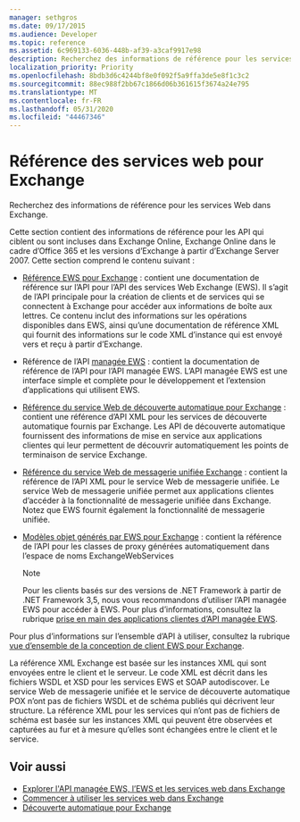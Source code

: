 ```yaml
---
manager: sethgros
ms.date: 09/17/2015
ms.audience: Developer
ms.topic: reference
ms.assetid: 6c969133-6036-448b-af39-a3caf9917e98
description: Recherchez des informations de référence pour les services Web dans Exchange.
localization_priority: Priority
ms.openlocfilehash: 8bdb3d6c4244bf8e0f092f5a9ffa3de5e8f1c3c2
ms.sourcegitcommit: 88ec988f2bb67c1866d06b361615f3674a24e795
ms.translationtype: MT
ms.contentlocale: fr-FR
ms.lasthandoff: 05/31/2020
ms.locfileid: "44467346"
---
```

# <a name="web-services-reference-for-exchange"></a>Référence des services web pour Exchange

Recherchez des informations de référence pour les services Web dans Exchange.
  
Cette section contient des informations de référence pour les API qui ciblent ou sont incluses dans Exchange Online, Exchange Online dans le cadre d’Office 365 et les versions d’Exchange à partir d’Exchange Server 2007. Cette section comprend le contenu suivant :
  
- [Référence EWS pour Exchange](ews-reference-for-exchange.md) : contient une documentation de référence sur l’API pour l’API des services Web Exchange (EWS). Il s’agit de l’API principale pour la création de clients et de services qui se connectent à Exchange pour accéder aux informations de boîte aux lettres. Ce contenu inclut des informations sur les opérations disponibles dans EWS, ainsi qu’une documentation de référence XML qui fournit des informations sur le code XML d’instance qui est envoyé vers et reçu à partir d’Exchange. 
    
- Référence de l’API [managée EWS](ews-managed-api-reference-for-exchange.md) : contient la documentation de référence de l’API pour l’API managée EWS. L’API managée EWS est une interface simple et complète pour le développement et l’extension d’applications qui utilisent EWS. 
    
- [Référence du service Web de découverte automatique pour Exchange](autodiscover-web-service-reference-for-exchange.md) : contient une référence d’API XML pour les services de découverte automatique fournis par Exchange. Les API de découverte automatique fournissent des informations de mise en service aux applications clientes qui leur permettent de découvrir automatiquement les points de terminaison de service Exchange. 
    
- [Référence du service Web de messagerie unifiée Exchange](unified-messaging-web-service-reference-for-exchange.md) : contient la référence de l’API XML pour le service Web de messagerie unifiée. Le service Web de messagerie unifiée permet aux applications clientes d’accéder à la fonctionnalité de messagerie unifiée dans Exchange. Notez que EWS fournit également la fonctionnalité de messagerie unifiée. 
    
- [Modèles objet générés par EWS pour Exchange](ews-generated-object-models-reference-for-exchange.md) : contient la référence de l’API pour les classes de proxy générées automatiquement dans l’espace de noms ExchangeWebServices 
    
    > [!NOTE]
    > Pour les clients basés sur des versions de .NET Framework à partir de .NET Framework 3,5, nous vous recommandons d’utiliser l’API managée EWS pour accéder à EWS. Pour plus d’informations, consultez la rubrique [prise en main des applications clientes d’API managée EWS](../exchange-web-services/get-started-with-ews-managed-api-client-applications.md). 
  
Pour plus d’informations sur l’ensemble d’API à utiliser, consultez la rubrique [vue d’ensemble de la conception de client EWS pour Exchange](../exchange-web-services/ews-client-design-overview-for-exchange.md).
  
La référence XML Exchange est basée sur les instances XML qui sont envoyées entre le client et le serveur. Le code XML est décrit dans les fichiers WSDL et XSD pour les services EWS et SOAP autodiscover. Le service Web de messagerie unifiée et le service de découverte automatique POX n’ont pas de fichiers WSDL et de schéma publiés qui décrivent leur structure. La référence XML pour les services qui n’ont pas de fichiers de schéma est basée sur les instances XML qui peuvent être observées et capturées au fur et à mesure qu’elles sont échangées entre le client et le service.
  
## <a name="see-also"></a>Voir aussi

- [Explorer l'API managée EWS, l’EWS et les services web dans Exchange](../exchange-web-services/explore-the-ews-managed-api-ews-and-web-services-in-exchange.md)
- [Commencer à utiliser les services web dans Exchange](../exchange-web-services/start-using-web-services-in-exchange.md)
- [Découverte automatique pour Exchange](../exchange-web-services/autodiscover-for-exchange.md)
    

